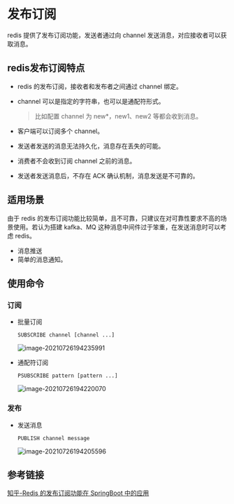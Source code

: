 # 发布订阅

redis 提供了发布订阅功能，发送者通过向 channel 发送消息，对应接收者可以获取消息。

## redis发布订阅特点

- redis 的发布订阅，接收者和发布者之间通过 channel 绑定。

- channel 可以是指定的字符串，也可以是通配符形式。

  > 比如配置 channel 为 new*，new1、new2 等都会收到消息。

- 客户端可以订阅多个 channel。

- 发送者发送的消息无法持久化，消息存在丢失的可能。

- 消费者不会收到订阅 channel 之前的消息。

- 发送者发送消息后，不存在 ACK 确认机制，消息发送是不可靠的。

## 适用场景

由于 redis 的发布订阅功能比较简单，且不可靠，只建议在对可靠性要求不高的场景使用。若认为搭建 kafka、MQ 这种消息中间件过于笨重，在发送消息时可以考虑 redis。

-  消息推送
- 简单的消息通知。

## 使用命令

### 订阅

- 批量订阅

  `SUBSCRIBE channel [channel ...]`

  ![image-20210726194235991](https://cdn.jsdelivr.net/gh/AlbertYang0801/pic-bed@main/img/20210726194236.png)

- 通配符订阅

  `PSUBSCRIBE pattern [pattern ...]`

  ![image-20210726194220070](https://cdn.jsdelivr.net/gh/AlbertYang0801/pic-bed@main/img/20210726194220.png)

### 发布

- 发送消息

  `PUBLISH channel message`

  ![image-20210726194205596](https://cdn.jsdelivr.net/gh/AlbertYang0801/pic-bed@main/img/20210726194205.png)

## 参考链接

[知乎-Redis 的发布订阅功能在 SpringBoot 中的应用](https://zhuanlan.zhihu.com/p/59065399)

